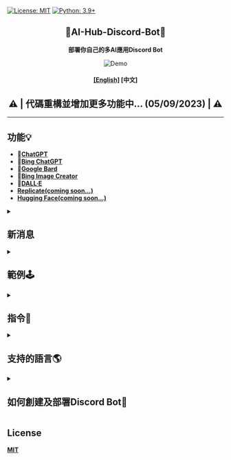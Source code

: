 [![License: MIT](https://img.shields.io/badge/License-MIT-blue.svg)](https://opensource.org/licenses/MIT)
[![Python: 3.9+](https://img.shields.io/badge/python-3.9+-blue.svg)]()

<div align="center">

## 🤖AI-Hub-Discord-Bot🤖
**部署你自己的多AI應用Discord Bot**

<img src="https://user-images.githubusercontent.com/84280745/230615435-2c90c882-f34d-46e4-a140-8d0f69461bd1.gif" alt="Demo">

#### **[[English]](./README.md) [中文]**
	
## ⚠️ | 代碼重構並增加更多功能中... (05/09/2023) | ⚠️
</div>

---

## 功能💡
- **🤖[ChatGPT](https://github.com/acheong08/ChatGPT#v3-official-chat-api)**<br>
- **🤖[Bing ChatGPT](https://github.com/acheong08/EdgeGPT#chatbot)**<br>
- **🤖[Google Bard](https://github.com/acheong08/Bard)**<br>
- **🎨[Bing Image Creator](https://github.com/acheong08/EdgeGPT#image-generator)**<br>
- **🎨[DALL·E](https://platform.openai.com/docs/api-reference/images)**<br>
- **[Replicate(coming soon...)](https://replicate.com/explore)**<br>
- **[Hugging Face(coming soon...)](https://huggingface.co/models)**

<details>
  <summary>

## 新消息

  </summary>

**[2023/04/16]**
1. **指令**:
	- /gpt [ChatGPT]:
		* 新增 **`rollback`** 和 **`reset`**, 可以**退回**或**重置**對話
	- /img [Bing Image Creator]:
		* 新增 **`auth_cookies`**, 可以使用自己的cookies
	- /help [指令說明]
		* 更新說明

2. **代碼重構及優化**

</details>

<details>
  <summary>

## 範例🕹️
	  
  </summary>

- ### **🤖ChatGPT**
> ```
> /gpt
> ```
>> <img src="https://user-images.githubusercontent.com/84280745/230544952-6342c67b-e7d6-4fa6-85db-924ed5d4b0da.gif" alt="ChatGPT">

- ### **🤖Bing ChatGPT**
> 
> ```
> /gpt4
> ```
>><img src="https://user-images.githubusercontent.com/84280745/230545509-29f5cb29-9598-4884-b06f-bfcf0bb4d62e.gif" alt="Bing ChatGPT">

- ### **🎨Bing Image Creator**
> ```
> /img
> ```
>><img src="https://user-images.githubusercontent.com/84280745/230546595-5c16f4d7-338c-4793-960e-500981f360bc.gif" alt="Bing Image Creator">

</details>

<details>
  <summary>

## 指令🤖

  </summary>

```
[ChatGPT]:
	/gpt:
	   + <prompts [對話]>
	   
	   + <api_key [OpenAI的API Key]>
	   
	   + <role [系統, 用戶(預設), 助手]>
	   
	   + <model [gpt-3.5-turbo(預設), gpt-4, gpt-4-32k]> # GPT模型
	   
	   + <top_p [0.0~1.0, https://platform.openai.com/docs/api-reference/chat/create#chat/create-top_p]>
	   
	   + <temperature [0.0~2.0, https://platform.openai.com/docs/api-reference/chat/create#chat/create-temperature]>
	   
	   + <presence_penalty [-2.0 ~ 2.0, https://platform.openai.com/docs/api-reference/completions/create#completions/create-presence_penalty]>
	   
	   + <frequency_penalty [-2.0 ~ 2.0, https://platform.openai.com/docs/api-reference/completions/create#completions/create-frequency_penalty]>
	   
	   + <reply_count [Defaults: 1, https://platform.openai.com/docs/api-reference/completions/create#completions/create-n]>
	   
	   + <rollback> [退回n次對話]
	   
	   + <reset> [重置對話]
	   
	   + 更多功能敬請期待...

[Bing ChatGPT]:
	/gpt4:
	   + <prompts [對話]>
	   
	   + <style [創意, 平衡(預設), 精確]> # 對話風格

[Bard]:
	/bard:
	   + <prompts [對話]>
	   
	   + <token [SESSION("__Secure-1PSID" cookie, https://github.com/acheong08/Bard#authentication)]>

[Bing Image Creator]:
	/img:
	   + <prompts [圖片描述]>
	   
	   + <width> # 指定圖片寬度
	   
	   + <height> # 指定圖片高度
	   
	   + <auth_cookies [_U cookie, https://github.com/acheong08/BingImageCreator#getting-authentication]>

[DALL·E]:
	/dall:
	   + <prompts [圖片描述]>
	   
	   + <api_key [OpenAI的API Key]>
	   
	   + <parameter [1~10, https://platform.openai.com/docs/api-reference/images/create#images/create-n]>
	   
	   + <size [256x256, 512x512, 1024x1024]>

[指令說明]:
	/help

More...
```

</details>
	
<details>
  <summary>

## 支持的語言🌎

  </summary>

- **中文**
- **English** (敬請期待...)

</details>

<details>
  <summary>

## 如何創建及部署Discord Bot🚀

  </summary>

- ### 雲端部署
	#### 1. [Railway (最後更新: 2023/04/16)](https://railway.app?referralCode=CCqlpO)
	**[免費計畫](https://docs.railway.app/reference/plans#starter-plan):** 每月提供5.00美元的使用額度、500小時的運行時間(至少20天左右)、512MB的記憶體空間、2顆vCPU和1GB的儲存空間。
	> [![部署至Railway](https://railway.app/button.svg)](https://railway.app/template/9XWCtT?referralCode=CCqlpO)

- ### 本地部署
	#### 1. 拉取此儲存庫
	> ```bash
	> git clone https://github.com/Lin-Rexter/AI_Hub_Discord-Bot.git
	> ```

	#### 2. 設置環境變數
	> **2-1 重新命名 .env.example 檔案為 .env**

	> **2-2**
	> ```env
	> ### "OPENAI_API_KEY", "AUTH_COOKIE", "BARD_TOKEN", "CHATGPT_MODEL", "RESPONSE_STYLE": 將會首先使用從指令返回的設置
	>
	> # Discord:
	> # Discord Bot token # https://discord.com/developers/applications
	> DISCORD_TOKEN = ""
	> # Discord Administrator ID(當使用指令發生例外錯誤時，tag管理者)
	> DISCORD_ADMIN_ID = ""
	>
	> # ChatGPT(官方)、 DALL·E:
	> # [ChatGPT,DALL·E 授權](OpenAI API key) # https://platform.openai.com/account/api-keys
	> OPENAI_API_KEY = ""
	> # 預設 ChatGPT 模型(gpt-3.5-turbo, gpt-4, gpt-4-32k)
	> CHATGPT_MODEL = "gpt-3.5-turbo"
	>
	> # Bing Image Creator:
	> # Bing Image Creator 授權(_U cookie) # https://github.com/acheong08/BingImageCreator#getting-authentication
	> # 如果有設置cookies.json則可以不用設置，設置部分請查看步驟3
	> AUTH_COOKIE = ""
	>
	> # Google Bard:
	> # Google Bard 授權[SESSION("__Secure-1PSID" cookie)] # https://github.com/acheong08/Bard#authentication
	> BARD_TOKEN = ""
	>
	> # Bing ChatGPT:
	> # 預設 Bing ChatGPT 對話風格(創意, 平衡, 精確)
	> RESPONSE_STYLE = "balanced"
	> # Bing ChatGPT 授權(貼上cookies: https://github.com/acheong08/EdgeGPT#getting-authentication-required)
	> BING_CHAT_COOKIES = 
	> ```

	#### 3. [Bing ChatGPT 授權(如果在.env檔已設置BING_CHAT_COOKIES則不用)](https://github.com/acheong08/EdgeGPT#getting-authentication-required)
	> **3-1. 重新命名** **cookies.example.json** 檔案為 **cookies.json**

	> **3-2. 將cookies貼到cookies.json**

	#### 4. [使用Poetry運行](https://python-poetry.org/docs/#installation)
	> **4-1. 編輯 [poetry 設定檔](https://python-poetry.org/docs/cli/#config)**
	>> 如果你偏好將虛擬空間配置在專案目錄底下
	> ```bash
	> poetry config virtualenvs.in-project true
	> ```

	> **4-2. [安裝套件及依賴](https://python-poetry.org/docs/cli/#install)**
	> ```bash
	> poetry install
	> ```

	> **4-3. [啟用虛擬環境](https://python-poetry.org/docs/cli/#shell)**
	> * 使用 **預設** Python 版本
	> ```bash
	> poetry shell
	> ```
	>
	> * 如果你想 **[指定 Python 版本](https://python-poetry.org/docs/managing-environments/#switching-between-environments)**
	> ```bash
	> poetry env use 3.9
	> ```

	> **4-4. 運行Discord Bot**
	> * 如果上一個步驟有使用 `poetry shell`
	> ```bash
	> python ./bot.py
	> ```
	>
	> * 如果上一個步驟 **沒有使用** `poetry shell`
	> ```bash
	> poetry run python ./bot.py
	> ```

</details>

## License
**[MIT](https://github.com/Lin-Rexter/AI_Hub_Discord-Bot/blob/1902f8e112c3e682ab041c39864d8bb8c7f78a24/LICENSE)**
